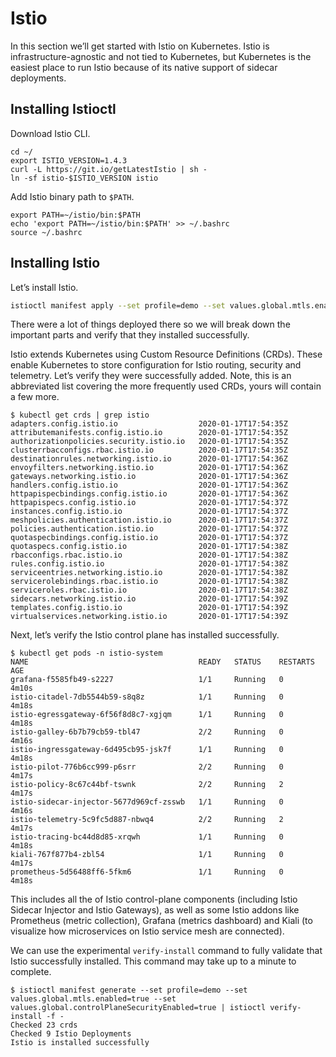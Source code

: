 # Istio

In this section we’ll get started with Istio on Kubernetes. Istio is infrastructure-agnostic and not tied to Kubernetes, but Kubernetes is the easiest place to run Istio because of its native support of sidecar deployments.

## Installing Istioctl

Download Istio CLI.

```shell
cd ~/
export ISTIO_VERSION=1.4.3
curl -L https://git.io/getLatestIstio | sh -
ln -sf istio-$ISTIO_VERSION istio
```

Add Istio binary path to `$PATH`.

```shell
export PATH=~/istio/bin:$PATH
echo 'export PATH=~/istio/bin:$PATH' >> ~/.bashrc
source ~/.bashrc
```

## Installing Istio

Let’s install Istio.

``` bash
istioctl manifest apply --set profile=demo --set values.global.mtls.enabled=true --set values.global.controlPlaneSecurityEnabled=true
```

There were a lot of things deployed there so we will break down the important parts and verify that they installed successfully.

Istio extends Kubernetes using Custom Resource Definitions (CRDs). These enable Kubernetes to store configuration for Istio routing, security and telemetry. Let’s verify they were successfully added. Note, this is an abbreviated list covering the more frequently used CRDs, yours will contain a few more.

```shell
$ kubectl get crds | grep istio
adapters.config.istio.io                  2020-01-17T17:54:35Z
attributemanifests.config.istio.io        2020-01-17T17:54:35Z
authorizationpolicies.security.istio.io   2020-01-17T17:54:35Z
clusterrbacconfigs.rbac.istio.io          2020-01-17T17:54:35Z
destinationrules.networking.istio.io      2020-01-17T17:54:36Z
envoyfilters.networking.istio.io          2020-01-17T17:54:36Z
gateways.networking.istio.io              2020-01-17T17:54:36Z
handlers.config.istio.io                  2020-01-17T17:54:36Z
httpapispecbindings.config.istio.io       2020-01-17T17:54:36Z
httpapispecs.config.istio.io              2020-01-17T17:54:37Z
instances.config.istio.io                 2020-01-17T17:54:37Z
meshpolicies.authentication.istio.io      2020-01-17T17:54:37Z
policies.authentication.istio.io          2020-01-17T17:54:37Z
quotaspecbindings.config.istio.io         2020-01-17T17:54:37Z
quotaspecs.config.istio.io                2020-01-17T17:54:38Z
rbacconfigs.rbac.istio.io                 2020-01-17T17:54:38Z
rules.config.istio.io                     2020-01-17T17:54:38Z
serviceentries.networking.istio.io        2020-01-17T17:54:38Z
servicerolebindings.rbac.istio.io         2020-01-17T17:54:38Z
serviceroles.rbac.istio.io                2020-01-17T17:54:38Z
sidecars.networking.istio.io              2020-01-17T17:54:39Z
templates.config.istio.io                 2020-01-17T17:54:39Z
virtualservices.networking.istio.io       2020-01-17T17:54:39Z
```

Next, let’s verify the Istio control plane has installed successfully.

```shell
$ kubectl get pods -n istio-system
NAME                                      READY   STATUS    RESTARTS   AGE
grafana-f5585fb49-s2227                   1/1     Running   0          4m10s
istio-citadel-7db5544b59-s8q8z            1/1     Running   0          4m18s
istio-egressgateway-6f56f8d8c7-xgjqm      1/1     Running   0          4m18s
istio-galley-6b7b79cb59-tbl47             2/2     Running   0          4m16s
istio-ingressgateway-6d495cb95-jsk7f      1/1     Running   0          4m18s
istio-pilot-776b6cc999-p6srr              2/2     Running   0          4m17s
istio-policy-8c67c44bf-tswnk              2/2     Running   2          4m17s
istio-sidecar-injector-5677d969cf-zsswb   1/1     Running   0          4m16s
istio-telemetry-5c9fc5d887-nbwq4          2/2     Running   2          4m17s
istio-tracing-bc44d8d85-xrqwh             1/1     Running   0          4m18s
kiali-767f877b4-zbl54                     1/1     Running   0          4m17s
prometheus-5d56488ff6-5fkm6               1/1     Running   0          4m18s
```

This includes all the of Istio control-plane components (including Istio Sidecar Injector and Istio Gateways), as well as some Istio addons like Prometheus (metric collection), Grafana (metrics dashboard) and Kiali (to visualize how microservices on Istio service mesh are connected).

We can use the experimental `verify-install` command to fully validate that Istio successfully installed. This command may take up to a minute to complete.

```shell
$ istioctl manifest generate --set profile=demo --set values.global.mtls.enabled=true --set values.global.controlPlaneSecurityEnabled=true | istioctl verify-install -f -
Checked 23 crds
Checked 9 Istio Deployments
Istio is installed successfully
```
